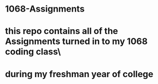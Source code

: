 # 1068-Assignments
# this repo contains all of the Assignments turned in to my 1068 coding class\
# during my freshman year of college
